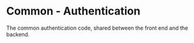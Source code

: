 # Common - Authentication
The common authentication code, shared between the front end and the backend.